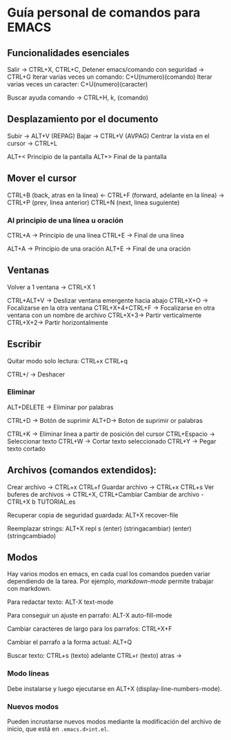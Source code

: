# Guía personal de comandos para EMACS 

## Funcionalidades esenciales
Salir ->  CTRL+X, CTRL+C,
Detener emacs/comando con seguridad -> CTRL+G
Iterar varias veces un comando: C+U(numero)(comando)
Iterar varias veces un caracter:  C+U(numero)(caracter)

Buscar ayuda comando -> CTRL+H, k, (comando)

## Desplazamiento por el documento 

Subir -> ALT+V (REPAG)
Bajar -> CTRL+V (AVPAG)
Centrar la vista en el cursor -> CTRL+L

ALT+< Principio de la pantalla 
ALT+> Final de la pantalla

## Mover el cursor

CTRL+B (back, atras en la linea) <-
CTRL+F (forward, adelante en la línea) ->
CTRL+P (prev, linea anterior)
CTRL+N (next, linea suguiente)

### Al principio de una línea u oración

CTRL+A -> Principio de una línea 
CTRL+E -> Final de una línea

ALT+A -> Principio de una oración 
ALT+E -> Final de una oración

## Ventanas

Volver a 1 ventana -> CTRL+X 1

CTRL+ALT+V -> Deslizar ventana emergente hacia abajo
CTRL+X+O -> Focalizarse en la otra ventana
CTRL+X+4+CTRL+F -> Focalizarse en otra ventana con un nombre de archivo
CTRL+X+3-> Partir verticalmente
CTRL+X+2-> Partir horizontalmente

## Escribir 

Quitar modo solo lectura: CTRL+x CTRL+q 

CTRL+/ -> Deshacer

### Eliminar

ALT+DELETE -> Eliminar por palabras
 
CTRL+D -> Botón de suprimir
ALT+D-> Boton de suprimir 
or palabras

CTRL+K -> Eliminar linea a partir de posición del cursor
CTRL+Espacio -> Seleccionar texto 
CTRL+W -> Cortar texto seleccionado 
CTRL+Y -> Pegar texto cortado

## Archivos (comandos extendidos): 

Crear archivo -> CTRL+x CTRL+f 
Guardar archivo -> CTRL+x CTRL+s
Ver buferes de archivos -> CTRL+X, CTRL+Cambiar
Cambiar de archivo - CTRL+X b TUTORIAL.es

Recuperar copia de seguridad guardada: ALT+X recover-file

Reemplazar strings: ALT+X repl s (enter) (stringacambiar) (enter) (stringcambiado) 

## Modos

Hay varios modos en emacs, en cada cual los comandos pueden variar dependiendo de la tarea. 
Por ejemplo, *markdown-mode* permite trabajar con markdown.

Para redactar texto: ALT-X text-mode

Para conseguir un ajuste en parrafo: ALT-X auto-fill-mode

Cambiar caracteres de largo para los parrafos: CTRL+X+F

Cambiar el parrafo a la forma actual: ALT+Q

Buscar texto: CTRL+s (texto) adelante CTRL+r (texto) atras -> 

### Modo líneas

Debe instalarse y luego ejecutarse en ALT+X (display-line-numbers-mode). 

### Nuevos modos

Pueden incrustarse nuevos modos mediante la modificación del archivo de inicio, que está en `.emacs.d>int.el`. 
